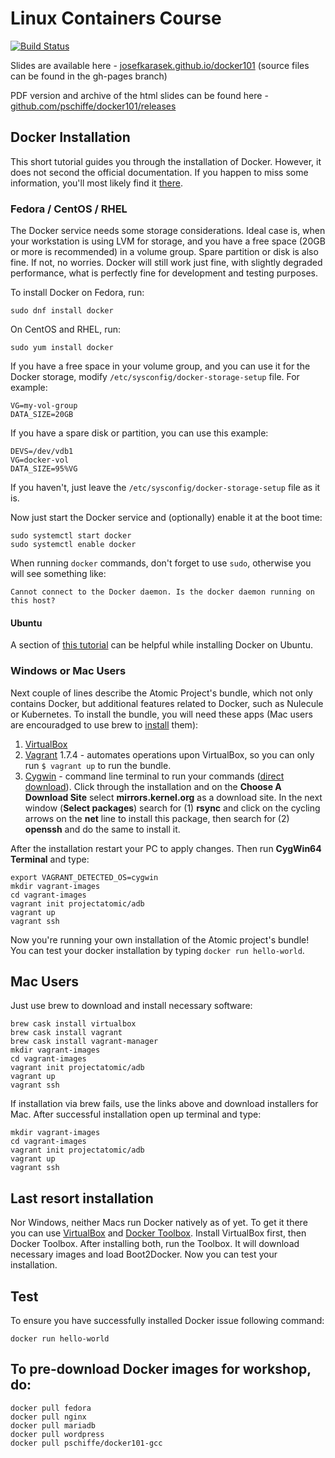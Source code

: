 # Linux Containers Course

[![Build Status](https://travis-ci.org/pschiffe/docker101.svg)](https://travis-ci.org/pschiffe/docker101)

Slides are available here - [josefkarasek.github.io/docker101](https://josefkarasek.github.io/docker101/) (source files can be found in the gh-pages branch)

PDF version and archive of the html slides can be found here - [github.com/pschiffe/docker101/releases](https://github.com/pschiffe/docker101/releases)

## Docker Installation
This short tutorial guides you through the installation of Docker. However, it does not second the official documentation. If you happen to miss some information, you'll most likely find it [there](https://docs.docker.com/).

### Fedora / CentOS / RHEL
The Docker service needs some storage considerations. Ideal case is, when your workstation is using LVM for storage, and you have a free space (20GB or more is recommended) in a volume group. Spare partition or disk is also fine. If not, no worries. Docker will still work just fine, with slightly degraded performance, what is perfectly fine for development and testing purposes.

To install Docker on Fedora, run:
```
sudo dnf install docker
```

On CentOS and RHEL, run:
```
sudo yum install docker
```

If you have a free space in your volume group, and you can use it for the Docker storage, modify `/etc/sysconfig/docker-storage-setup` file. For example:
```
VG=my-vol-group
DATA_SIZE=20GB
```

If you have a spare disk or partition, you can use this example:
```
DEVS=/dev/vdb1
VG=docker-vol
DATA_SIZE=95%VG
```

If you haven't, just leave the `/etc/sysconfig/docker-storage-setup` file as it is.

Now just start the Docker service and (optionally) enable it at the boot time:
```
sudo systemctl start docker
sudo systemctl enable docker
```

When running `docker` commands, don't forget to use `sudo`, otherwise you will see something like:
```
Cannot connect to the Docker daemon. Is the docker daemon running on this host?
```

#### Ubuntu
A section of [this tutorial](https://www.digitalocean.com/community/tutorials/how-to-dockerise-and-deploy-multiple-wordpress-applications-on-ubuntu) can be helpful while installing Docker on Ubuntu.

### Windows or Mac Users
Next couple of lines describe the Atomic Project's bundle, which not only contains Docker, but additional features related to Docker, such as Nulecule or Kubernetes. To install the bundle, you will need these apps (Mac users are encouradged to use brew to [install](#mac_users) them):

1. [VirtualBox](https://www.virtualbox.org/wiki/Downloads) 
2. [Vagrant](https://releases.hashicorp.com/vagrant/1.7.4/vagrant_1.7.4.msi) 1.7.4 - automates operations upon VirtualBox, so you can only run `$ vagrant up` to run the bundle.
3. [Cygwin](https://www.cygwin.com/) - command line terminal to run your commands ([direct download](https://www.cygwin.com/setup-x86_64.exe)). Click through the installation and on the **Choose A Download Site** select **mirrors.kernel.org** as a download site. In the next window (**Select packages**) search for (1) **rsync** and click on the cycling arrows on the **net** line to install this package, then search for (2) **openssh** and do the same to install it.

After the installation restart your PC to apply changes. Then run **CygWin64 Terminal** and type:
```
export VAGRANT_DETECTED_OS=cygwin
mkdir vagrant-images
cd vagrant-images
vagrant init projectatomic/adb
vagrant up
vagrant ssh
```
Now you're running your own installation of the Atomic project's bundle! You can test your docker installation by typing `docker run hello-world`.

## <a name="mac_users"></a>Mac Users
Just use brew to download and install necessary software:
```
brew cask install virtualbox
brew cask install vagrant
brew cask install vagrant-manager
mkdir vagrant-images
cd vagrant-images
vagrant init projectatomic/adb
vagrant up
vagrant ssh
```
If installation via brew fails, use the links above and download installers for Mac.
After successful installation open up terminal and type:
```
mkdir vagrant-images
cd vagrant-images
vagrant init projectatomic/adb
vagrant up
vagrant ssh
```

## Last resort installation
Nor Windows, neither Macs run Docker natively as of yet. To get it there you can use [VirtualBox](https://www.virtualbox.org/wiki/Downloads) and [Docker Toolbox](https://www.docker.com/toolbox). Install VirtualBox first, then Docker Toolbox. After installing both, run the Toolbox. It will download necessary images and load Boot2Docker. Now you can test your installation.

## Test
To ensure you have successfully installed Docker issue following command:
```
docker run hello-world
```

## To pre-download Docker images for workshop, do:
```
docker pull fedora
docker pull nginx
docker pull mariadb
docker pull wordpress
docker pull pschiffe/docker101-gcc
```
